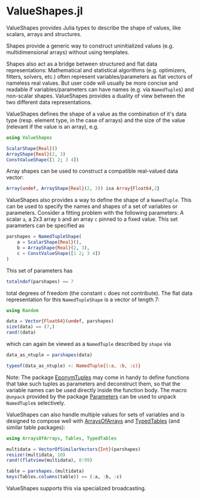 # ValueShapes.jl

ValueShapes provides Julia types to describe the shape of values, like
scalars, arrays and structures.

Shapes provide a generic way to construct uninitialized values (e.g.
multidimensional arrays) without using templates.

Shapes also act as a bridge between structured and flat data representations:
Mathematical and statistical algorithms (e.g. optimizers, fitters, solvers,
etc.) often represent variables/parameters as flat vectors of nameless real
values. But user code will usually be more concise and readable if
variables/parameters can have names (e.g. via `NamedTuple`s) and non-scalar
shapes. ValueShapes provides a duality of view between the two different data
representations.

ValueShapes defines the shape of a value as the combination of it's data
type (resp. element type, in the case of arrays) and the size of the value
(relevant if the value is an array), e.g.

```julia
using ValueShapes

ScalarShape{Real}()
ArrayShape{Real}(2, 3)
ConstValueShape([1 2; 3 4])
```

Array shapes can be used to construct a compatible real-valued data vector:

```julia
Array(undef, ArrayShape{Real}(2, 3)) isa Array{Float64,2}
```

ValueShapes also provides a way to define the shape of a `NamedTuple`.
This can be used to specify the names and shapes of a set of variables or
parameters. Consider a fitting problem with the following parameters: A
scalar `a`, a 2x3 array `b` and an array `c` pinned to a fixed value. This
set parameters can be specified as


```julia
parshapes = NamedTupleShape(
    a = ScalarShape{Real}(),
    b = ArrayShape{Real}(2, 3),
    c = ConstValueShape([1 2; 3 4])
)
```

This set of parameters has

```julia
totalndof(parshapes) == 7
```

total degrees of freedom (the constant `c` does not contribute). The flat data
representation for this `NamedTupleShape` is a vector of length 7:

```julia
using Random

data = Vector{Float64}(undef, parshapes)
size(data) == (7,)
rand!(data)
```

which can again be viewed as a `NamedTuple` described by `shape` via

```julia
data_as_ntuple = parshapes(data)

typeof(data_as_ntuple) <: NamedTuple{(:a, :b, :c)}
```

Note: The package [EponymTuples](https://github.com/tpapp/EponymTuples.jl)
may come in handy to define functions that take such tuples as
parameters and deconstruct them, so that the variable names can be used
directly inside the function body. The macro `@unpack` provided by the
package [Parameters](https://github.com/mauro3/Parameters.jl) can be used
to unpack `NamedTuple`s selectively.

ValueShapes can also handle multiple values for sets of variables and
is designed to compose well with
[ArraysOfArrays](https://github.com/oschulz/ArraysOfArrays.jl) and
[TypedTables](https://github.com/FugroRoames/TypedTables.jl)
(and similar table packages):

```julia
using ArraysOfArrays, Tables, TypedTables

multidata = VectorOfSimilarVectors{Int}(parshapes)
resize!(multidata, 10)
rand!(flatview(multidata), 0:99)

table = parshapes.(multidata)
keys(Tables.columns(table)) == (:a, :b, :c)
```

ValueShapes supports this via specialized broadcasting.
